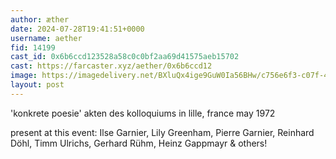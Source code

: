```yaml
---
author: æther
date: 2024-07-28T19:41:51+0000
username: aether
fid: 14199
cast_id: 0x6b6ccd123528a58c0c0bf2aa69d41575aeb15702
cast: https://farcaster.xyz/aether/0x6b6ccd12
image: https://imagedelivery.net/BXluQx4ige9GuW0Ia56BHw/c756e6f3-c07f-405d-5dc0-94b43006dc00/original
layout: post
---
```


'konkrete poesie'
akten des kolloquiums in lille, france
may 1972

present at this event:
Ilse Garnier, Lily Greenham, Pierre Garnier, Reinhard Döhl, Timm Ulrichs, Gerhard Rühm, Heinz Gappmayr & others!

<img src='https://imagedelivery.net/BXluQx4ige9GuW0Ia56BHw/c756e6f3-c07f-405d-5dc0-94b43006dc00/original' alt='' referrerpolicy='no-referrer'/>
